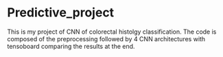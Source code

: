 # Predictive_project
This is my project of CNN of colorectal histolgy classification.
The code is composed of the preprocessing followed by 4 CNN architectures with tensoboard comparing the results at the end.
